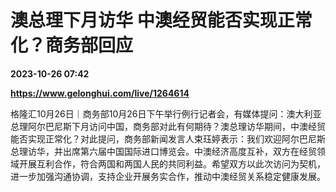 # 澳总理下月访华 中澳经贸能否实现正常化？商务部回应

**2023-10-26 07:42**

**https://www.gelonghui.com/live/1264614**

格隆汇10月26日｜商务部10月26日下午举行例行记者会，有媒体提问：澳大利亚总理阿尔巴尼斯下月访问中国，商务部对此有何期待？澳总理访华期间，中澳经贸能否实现正常化？对此提问，商务部新闻发言人束珏婷表示：我们欢迎阿尔巴尼斯总理访华，并出席第六届中国国际进口博览会。中澳经济高度互补，双方在经贸领域开展互利合作，符合两国和两国人民的共同利益。希望双方以此次访问为契机，进一步加强沟通协调，支持企业开展务实合作，推动中澳经贸关系稳定健康发展。